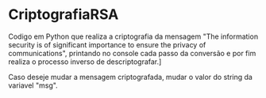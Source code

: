 # CriptografiaRSA

Codigo em Python que realiza a criptografia da mensagem "The information security is of significant importance to ensure the privacy of communications", printando no console cada passo da conversão e por fim realiza o processo inverso de descriptografar.]

Caso deseje mudar a mensagem criptografada, mudar o valor do string da variavel "msg".